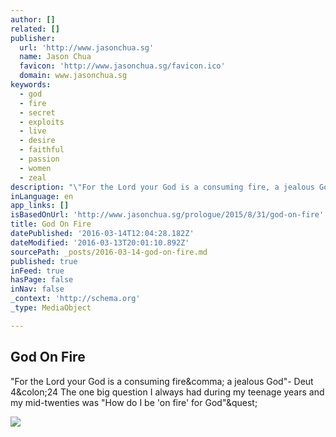 ```yaml
---
author: []
related: []
publisher:
  url: 'http://www.jasonchua.sg'
  name: Jason Chua
  favicon: 'http://www.jasonchua.sg/favicon.ico'
  domain: www.jasonchua.sg
keywords:
  - god
  - fire
  - secret
  - exploits
  - live
  - desire
  - faithful
  - passion
  - women
  - zeal
description: "\"For the Lord your God is a consuming fire, a jealous God\"- Deut 4:24 The one big question I always had during my teenage years and my mid-twenties was \"How do I be 'on fire' for God\"?"
inLanguage: en
app_links: []
isBasedOnUrl: 'http://www.jasonchua.sg/prologue/2015/8/31/god-on-fire'
title: God On Fire
datePublished: '2016-03-14T12:04:28.182Z'
dateModified: '2016-03-13T20:01:10.892Z'
sourcePath: _posts/2016-03-14-god-on-fire.md
published: true
inFeed: true
hasPage: false
inNav: false
_context: 'http://schema.org'
_type: MediaObject

---
```

<article style=""><h1>God On Fire</h1><p>"For the Lord your God is a consuming fire&amp;comma; a jealous God"- Deut 4&amp;colon;24 The one big question I always had during my teenage years and my mid-twenties was "How do I be 'on fire' for God"&amp;quest;</p><img src="http://static1.squarespace.com/static/53f22e92e4b0bfa3c8aecfe3/t/55e5cd0ce4b02e19996fa9ef/1456992559858/?format=1000w" /></article>
